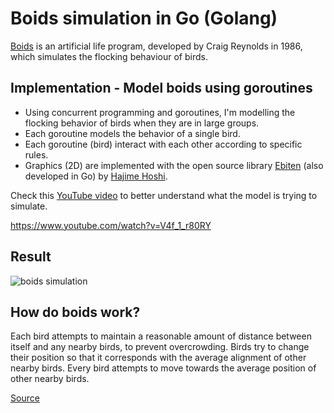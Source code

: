# Boids simulation in Go (Golang)

[Boids](https://en.wikipedia.org/wiki/Boids) is an artificial life program, developed by Craig Reynolds in 1986, which simulates the flocking behaviour of birds.

## Implementation - Model boids using goroutines
* Using concurrent programming and goroutines, I'm modelling the flocking behavior of birds when they are in large groups. 
* Each goroutine models the behavior of a single bird.
* Each goroutine (bird) interact with each other according to specific rules.
* Graphics (2D) are implemented with the open source library [Ebiten](https://ebiten.org) (also developed in Go) by [Hajime Hoshi](https://github.com/hajimehoshi).

Check this [YouTube video](https://www.youtube.com/watch?v=V4f_1_r80RY) to better understand what the model is trying to simulate.

https://www.youtube.com/watch?v=V4f_1_r80RY

## Result
![boids simulation](https://github.com/ferueda/boids-simulation-go/blob/master/boids_sim.gif)

## How do boids work?
Each bird attempts to maintain a reasonable amount of distance between itself and any nearby birds, to prevent overcrowding. Birds try to change their position so that it corresponds with the average alignment of other nearby birds. Every bird attempts to move towards the average position of other nearby birds.



[Source](https://cs.stanford.edu/people/eroberts/courses/soco/projects/2008-09/modeling-natural-systems/boids.html)
